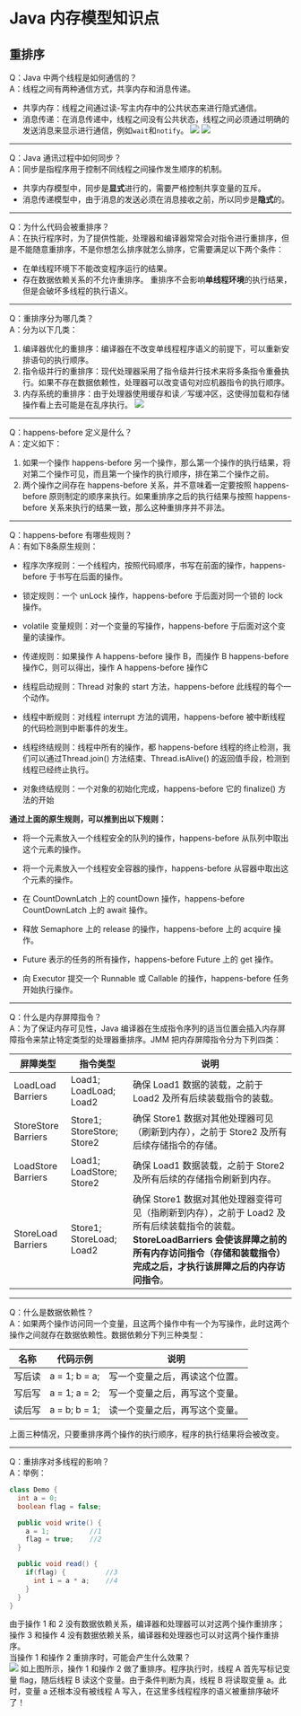 # Java 内存模型知识点

## 重排序

Q：Java 中两个线程是如何通信的？  
A：线程之间有两种通信方式，共享内存和消息传递。  
- 共享内存：线程之间通过读-写主内存中的公共状态来进行隐式通信。
- 消息传递：在消息传递中，线程之间没有公共状态，线程之间必须通过明确的发送消息来显示进行通信，例如`wait`和`notify`。
![](http://static.iocoder.cn/images/JDK/2020_02_07/02.png)
![](http://static.iocoder.cn/images/JDK/2020_02_07/03.png)
***
Q：Java 通讯过程中如何同步？  
A：同步是指程序用于控制不同线程之间操作发生顺序的机制。  
- 共享内存模型中，同步是**显式**进行的，需要严格控制共享变量的互斥。  
- 消息传递模型中，由于消息的发送必须在消息接收之前，所以同步是**隐式**的。  
***
Q：为什么代码会被重排序？  
A：在执行程序时，为了提供性能，处理器和编译器常常会对指令进行重排序，但是不能随意重排序，不是你想怎么排序就怎么排序，它需要满足以下两个条件：  
- 在单线程环境下不能改变程序运行的结果。
- 存在数据依赖关系的不允许重排序。
重排序不会影响**单线程环境**的执行结果，但是会破坏多线程的执行语义。  
***
Q：重排序分为哪几类？  
A：分为以下几类：  
1. 编译器优化的重排序：编译器在不改变单线程程序语义的前提下，可以重新安排语句的执行顺序。
2. 指令级并行的重排序：现代处理器采用了指令级并行技术来将多条指令重叠执行。如果不存在数据依赖性，处理器可以改变语句对应机器指令的执行顺序。
3. 内存系统的重排序：由于处理器使用缓存和读／写缓冲区，这使得加载和存储操作看上去可能是在乱序执行。
![](http://static.iocoder.cn/a482c5d365375cc2f2b5a78fabb88ee4.jpg)
***
Q：happens-before 定义是什么？  
A：定义如下：  
1. 如果一个操作 happens-before 另一个操作，那么第一个操作的执行结果，将对第二个操作可见，而且第一个操作的执行顺序，排在第二个操作之前。
2. 两个操作之间存在 happens-before 关系，并不意味着一定要按照 happens-before 原则制定的顺序来执行。如果重排序之后的执行结果与按照 happens-before 关系来执行的结果一致，那么这种重排序并不非法。
***
Q：happens-before 有哪些规则？  
A：有如下8条原生规则：
- 程序次序规则：一个线程内，按照代码顺序，书写在前面的操作，happens-before 于书写在后面的操作。

- 锁定规则：一个 unLock 操作，happens-before 于后面对同一个锁的 lock 操作。
  
- volatile 变量规则：对一个变量的写操作，happens-before 于后面对这个变量的读操作。

- 传递规则：如果操作 A happens-before 操作 B，而操作 B happens-before 操作C，则可以得出，操作 A happens-before 操作C

- 线程启动规则：Thread 对象的 start 方法，happens-before 此线程的每个一个动作。

- 线程中断规则：对线程 interrupt 方法的调用，happens-before 被中断线程的代码检测到中断事件的发生。

- 线程终结规则：线程中所有的操作，都 happens-before 线程的终止检测，我们可以通过Thread.join() 方法结束、Thread.isAlive() 的返回值手段，检测到线程已经终止执行。

- 对象终结规则：一个对象的初始化完成，happens-before 它的 finalize() 方法的开始  

**通过上面的原生规则，可以推到出以下规则：**  

- 将一个元素放入一个线程安全的队列的操作，happens-before 从队列中取出这个元素的操作。

- 将一个元素放入一个线程安全容器的操作，happens-before 从容器中取出这个元素的操作。

- 在 CountDownLatch 上的 countDown 操作，happens-before CountDownLatch 上的 await 操作。

- 释放 Semaphore 上的 release 的操作，happens-before 上的 acquire 操作。

- Future 表示的任务的所有操作，happens-before Future 上的 get 操作。

- 向 Executor 提交一个 Runnable 或 Callable 的操作，happens-before 任务开始执行操作。

***
Q：什么是内存屏障指令？  
A：为了保证内存可见性，Java 编译器在生成指令序列的适当位置会插入内存屏障指令来禁止特定类型的处理器重排序。JMM 把内存屏障指令分为下列四类：  

| 屏障类型            | 指令类型                   | 说明                                                         |
| ------------------- | -------------------------- | ------------------------------------------------------------ |
| LoadLoad Barriers   | Load1; LoadLoad; Load2     | 确保 Load1 数据的装载，之前于 Load2 及所有后续装载指令的装载。 |
| StoreStore Barriers | Store1; StoreStore; Store2 | 确保 Store1 数据对其他处理器可见（刷新到内存），之前于 Store2 及所有后续存储指令的存储。 |
| LoadStore Barriers  | Load1; LoadStore; Store2   | 确保 Load1 数据装载，之前于 Store2 及所有后续的存储指令刷新到内存。 |
| StoreLoad Barriers  | Store1; StoreLoad; Load2   | 确保 Store1 数据对其他处理器变得可见（指刷新到内存），之前于 Load2 及所有后续装载指令的装载。**StoreLoadBarriers 会使该屏障之前的所有内存访问指令（存储和装载指令）完成之后，才执行该屏障之后的内存访问指令**。 |
***
Q：什么是数据依赖性？  
A：如果两个操作访问同一个变量，且这两个操作中有一个为写操作，此时这两个操作之间就存在数据依赖性。数据依赖分下列三种类型：  

| 名称   | 代码示例      | 说明                           |
| ------ | ------------- | ------------------------------ |
| 写后读 | a = 1; b = a; | 写一个变量之后，再读这个位置。 |
| 写后写 | a = 1; a = 2; | 写一个变量之后，再写这个变量。 |
| 读后写 | a = b; b = 1; | 读一个变量之后，再写这个变量。 |

上面三种情况，只要重排序两个操作的执行顺序，程序的执行结果将会被改变。  
***
Q：重排序对多线程的影响？  
A：举例：  
```java
class Demo {
  int a = 0;
  boolean flag = false;

  public void write() {
    a = 1;			//1
    flag = true;	//2
  }

  public void read() {
    if(flag) {			//3
      int i = a * a;	//4
    }
  }
}
```
由于操作 1 和 2 没有数据依赖关系，编译器和处理器可以对这两个操作重排序；操作 3 和操作 4 没有数据依赖关系，编译器和处理器也可以对这两个操作重排序。  
当操作 1 和操作 2 重排序时，可能会产生什么效果？  
![](http://static.iocoder.cn/667b53ff3a6cc9d0a442846c4a763d5b.jpg)
如上图所示，操作 1 和操作 2 做了重排序。程序执行时，线程 A 首先写标记变量 flag，随后线程 B 读这个变量。由于条件判断为真，线程 B 将读取变量 a。此时，变量 a 还根本没有被线程 A 写入，在这里多线程程序的语义被重排序破坏了！  





